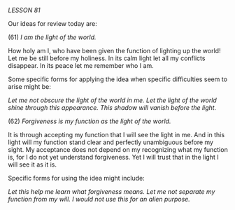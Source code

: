 *LESSON 81*

Our ideas for review today are:

(61) *I am the light of the world.*

How holy am I, who have been given the function of lighting up the world! Let me be still before my holiness. In its calm light let all my conflicts disappear. In its peace let me remember who I am.

Some specific forms for applying the idea when specific difficulties seem to arise might be:

_Let me not obscure the light of the world in me._
_Let the light of the world shine through this appearance._
_This shadow will vanish before the light._

(62) *Forgiveness is my function as the light of the world.*

It is through accepting my function that I will see the light in me. And in this light will my function stand clear and perfectly unambiguous before my sight. My acceptance does not depend on my recognizing what my function is, for I do not yet understand forgiveness. Yet I will trust that in the light I will see it as it is.

Specific forms for using the idea might include:

_Let this help me learn what forgiveness means._
_Let me not separate my function from my will._
_I would not use this for an alien purpose._
